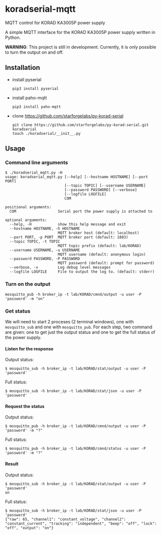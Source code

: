 # koradserial-mqtt
MQTT control for KORAD KA3005P power supply

A simple MQTT interface for the KORAD KA3005P power supply written in Python.

**WARNING**: This project is still in development.
Currently, it is only possible to turn the output on and off.


## Installation
- install pyserial
  ```
  pip3 install pyserial
  ```
- install paho-mqtt
  ```
  pip3 install paho-mqtt
  ```
- clone https://github.com/starforgelabs/py-korad-serial
  ```
  git clone https://github.com/starforgelabs/py-korad-serial.git koradserial
  touch ./koradserial/__init__.py
  ```


## Usage
### Command line arguments
```
$ ./koradserial_mqtt.py -H
usage: koradserial_mqtt.py [--help] [--hostname HOSTNAME] [--port PORT]
                           [--topic TOPIC] [--username USERNAME]
                           [--password PASSWORD] [--verbose]
                           [--logfile LOGFILE]
                           COM

positional arguments:
  COM                   Serial port the power supply is attached to

optional arguments:
  --help, -H            show this help message and exit
  --hostname HOSTNAME, -h HOSTNAME
                        MQTT broker host (default: localhost)
  --port PORT, -p PORT  MQTT broker port (default: 1883)
  --topic TOPIC, -t TOPIC
                        MQTT topic prefix (default: lab/KORAD)
  --username USERNAME, -u USERNAME
                        MQTT username (default: anonymous login)
  --password PASSWORD, -P PASSWORD
                        MQTT password (default: prompt for password)
  --verbose, -v         Log debug level messages
  --logfile LOGFILE     File to output the log to. (default: stderr)

```

### Turn on the output
```
mosquitto_pub -h broker_ip -t lab/KORAD/cmnd/output -u user -P 'password' -m "on"
```

### Get status
We will need to start 2 proceses (2 terminal windows), one with
`mosquitto_sub` and one with `mosquitto_pub`. For each step, two command are
given: one to get just the output status and one to get the full status of the
power supply.

#### Listen for the response
Output status:
```shell
$ mosquitto_sub -h broker_ip -t lab/KORAD/stat/output -u user -P 'password'
```
Full status:
```shell
$ mosquitto_sub -h broker_ip -t lab/KORAD/stat/json -u user -P 'password'
```

#### Request the status
Output status:
```shell
$ mosquitto_pub -h broker_ip -t lab/KORAD/cmnd/output -u user -P 'password' -m "?"
```
Full status:
```shell
$ mosquitto_pub -h broker_ip -t lab/KORAD/cmnd/status -u user -P 'password' -m "?"
```

#### Result
Output status:
```shell
$ mosquitto_sub -h broker_ip -t lab/KORAD/stat/output -u user -P 'password'
on
```

Full status:
```shell
$ mosquitto_sub -h broker_ip -t lab/KORAD/stat/json -u user -P 'password'
{"raw": 65, "channel1": "constant_voltage", "channel2": "constant_current", "tracking": "independent", "beep": "off", "lock": "off", "output": "on"}
```
